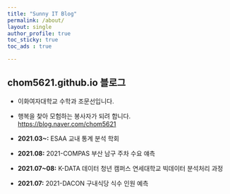 ```yaml
---
title: "Sunny IT Blog"
permalink: /about/
layout: single
author_profile: true
toc_sticky: true
toc_ads : true

---
```




## chom5621.github.io 블로그

* 이화여자대학교 수학과 조문선입니다.
* 행복을 찾아 모험하는 봉사자가 되려 합니다. <https://blog.naver.com/chom5621>

* **2021.03~:** ESAA 교내 통계 분석 학회
* **2021.08:** 2021-COMPAS 부산 남구 주차 수요 얘측
* **2021.07~08:** K-DATA 데이터 청년 캠퍼스 연세대학교 빅데이터 분석처리 과정
* **2021.07:** 2021-DACON 구내식당 식수 인원 예측
